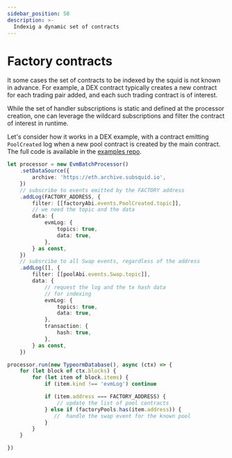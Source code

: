 ```yaml
---
sidebar_position: 50
description: >-
  Indexig a dynamic set of contracts
---
```


# Factory contracts

It some cases the set of contracts to be indexed by the squid is not known in advance. For example, a DEX contract typically
creates a new contract for each trading pair added, and each such trading contract is of interest. 

While the set of handler subscriptions is static and defined at the processor creation, one can leverage the wildcard subscriptions and filter the contract of interest in runtime. 

Let's consider how it works in a DEX example, with a contract emitting `PoolCreated` log when a new pool contract is created by the main contract. The full code is available in the [examples repo](https://github.com/subsquid/squid-evm-examples).

```typescript
let processor = new EvmBatchProcessor()
    .setDataSource({
        archive: 'https://eth.archive.subsquid.io',
    })
    // subscribe to events emitted by the FACTORY address
    .addLog(FACTORY_ADDRESS, {
        filter: [[factoryAbi.events.PoolCreated.topic]],
        // we need the topic and the data
        data: {
            evmLog: {
                topics: true,
                data: true,
            },
        } as const,
    })
    // subsrcibe to all Swap events, regardless of the address
    .addLog([], {
        filter: [[poolAbi.events.Swap.topic]],
        data: {
            // request the log and the tx hash data
            // for indexing
            evmLog: {
                topics: true,
                data: true,
            },
            transaction: {
                hash: true,
            },
        } as const,
    })

processor.run(new TypeormDatabase(), async (ctx) => {
    for (let block of ctx.blocks) {
        for (let item of block.items) {
            if (item.kind !== 'evmLog') continue

            if (item.address === FACTORY_ADDRESS) {
                // update the list of pool contracts
            } else if (factoryPools.has(item.address)) {
               //  handle the swap event for the known pool
            }
        }
    }

})
```

